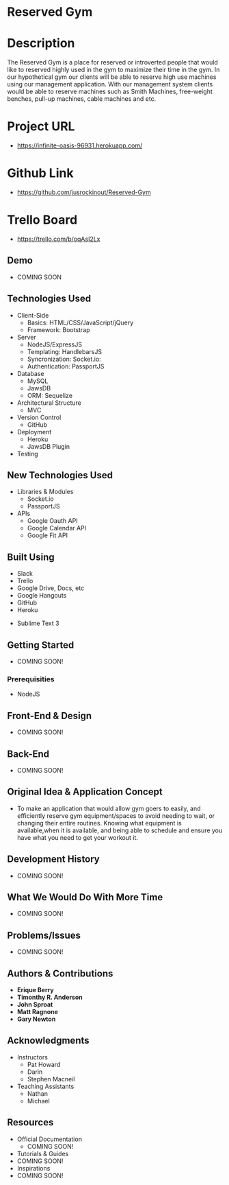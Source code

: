 # Reserved Gym

# Description

The Reserved Gym is a place for  reserved or introverted people that would like to reserved highly used in the gym to maximize their time in the gym. In our hypothetical gym our clients will be able to reserve high use machines using our management application. With our management system clients would be able to reserve machines such as Smith Machines, free-weight benches,  pull-up machines, cable machines and etc.

# Project URL

- https://infinite-oasis-96931.herokuapp.com/

# Github Link

- https://github.com/jusrockinout/Reserved-Gym

# Trello Board

- https://trello.com/b/oqAsI2Lx

## Demo
 
- COMING SOON

## Technologies Used

- Client-Side
	- Basics: HTML/CSS/JavaScript/jQuery
	- Framework: Bootstrap
- Server
	- NodeJS/ExpressJS	
	- Templating: HandlebarsJS
	- Syncronization: Socket.io:
	- Authentication: PassportJS
- Database 
	- MySQL
	- JawsDB
	- ORM: Sequelize
- Architectural Structure
	- MVC
- Version Control
	- GitHub
- Deployment
	- Heroku
	- JawsDB Plugin
- Testing

## New Technologies Used

- Libraries & Modules 
	- Socket.io
	- PassportJS
- APIs
	- Google Oauth API
	- Google Calendar API
	- Google Fit API

## Built Using

- Slack
- Trello
- Google Drive, Docs, etc
- Google Hangouts
- GitHub
- Heroku
* Sublime Text 3

## Getting Started

 - COMING SOON! 

### Prerequisities

 - NodeJS

## Front-End & Design

- COMING SOON! 

## Back-End

- COMING SOON! 

## Original Idea & Application Concept

- To make an application that would allow gym goers to easily, and efficiently reserve gym equipment/spaces to avoid needing to wait, or changing their entire routines. Knowing what equipment is available,when it is available, and being able to schedule and ensure you have what you need to get your workout it.

## Development History
 
- COMING SOON! 

## What We Would Do With More Time 

- COMING SOON! 

## Problems/Issues 

- COMING SOON! 

## Authors & Contributions

* **Erique Berry**
* **Timonthy R. Anderson**
* **John Sproat**
* **Matt Ragnone**
* **Gary Newton**
	
## Acknowledgments

- Instructors
	- Pat Howard
	- Darin
	- Stephen Macneil
- Teaching Assistants
	- Nathan
	- Michael

## Resources
 
- Official Documentation
	- COMING SOON! 
- Tutorials & Guides
- COMING SOON! 
- Inspirations
- COMING SOON! 